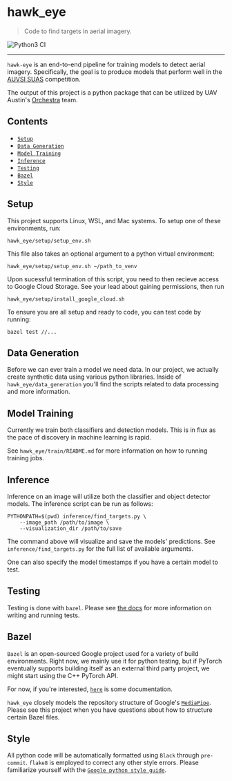 # hawk_eye
> Code to find targets in aerial imagery.

![Python3 CI](https://github.com/uavaustin/hawk-eye/workflows/Python3%20CI/badge.svg)

----

`hawk-eye` is an end-to-end pipeline for training models to detect aerial imagery.
Specifically, the goal is to produce models that perform well in the [AUVSI SUAS](https://static1.squarespace.com/static/5d554e14aaa5e300011a4844/t/5fd3780f2662933f59dbedd5/1607694352554/auvsi_suas-2021-rules.pdf)
competition.

The output of this project is a python package that can be utilized by UAV Austin's
[Orchestra](https://github.com/uavaustin/orchestra) team.


## Contents

* [`Setup`](#setup)
* [`Data Generation`](#data-generation)
* [`Model Training`](#model-training)
* [`Inference`](#inference)
* [`Testing`](#testing)
* [`Bazel`](#bazel)
* [`Style`](#style)


## Setup
This project supports Linux, WSL, and Mac systems. To setup one of these environments, run:

`hawk_eye/setup/setup_env.sh`

This file also takes an optional argument to a python virtual environment:

`hawk_eye/setup/setup_env.sh ~/path_to_venv`

Upon sucessful termination of this script, you need to then recieve access to Google
Cloud Storage. See your lead about gaining permissions, then run

`hawk_eye/setup/install_google_cloud.sh`

To ensure you are all setup and ready to code, you can test code by running:

`bazel test //...`


## Data Generation

Before we can ever train a model we need data. In our project, we actually create
synthetic data using various python libraries. Inside of `hawk_eye/data_generation`
you'll find the scripts related to data processing and more information.


## Model Training

Currently we train both classifiers and detection models. This is in flux as the pace
of discovery in machine learning is rapid.

See `hawk_eye/train/README.md` for more information on how to running training jobs.


## Inference

Inference on an image will utilize both the classifier and object detector models.
The inference script can be run as follows:

```
PYTHONPATH=$(pwd) inference/find_targets.py \
    --image_path /path/to/image \
    --visualization_dir /path/to/save
```
The command above will visualize and save the models' predictions. See
`inference/find_targets.py` for the full list of available arguments.

One can also specify the model timestamps if you have a certain model to test.


## Testing

Testing is done with `bazel`. Please see [the docs](https://uavaustin.github.io/hawk-eye/tests.html)
for more information on writing and running tests.


## Bazel

`Bazel` is an open-sourced Google project used for a variety of build environments. Right
now, we mainly use it for python testing, but if PyTorch eventually supports building
itself as an external third party project, we might start using the C++ PyTorch API.

For now, if you're interested,
[`here`](https://docs.bazel.build/versions/master/user-manual.html)
is some documentation.

`hawk_eye` closely models the repository structure of Google's [`MediaPipe`](https://github.com/google/mediapipe).
Please see this project when you have questions about how to structure certain Bazel
files.

## Style

All python code will be automatically formatted using `Black` through `pre-commit`.
`flake8` is employed to correct any other style errors. Please familiarize yourself
with the [`Google python style guide`](https://google.github.io/styleguide/pyguide.html).
